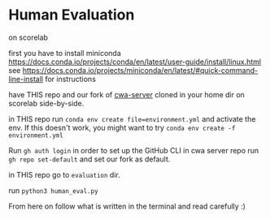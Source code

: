 # Human Evaluation

on scorelab

first you have to install miniconda https://docs.conda.io/projects/conda/en/latest/user-guide/install/linux.html
see https://docs.conda.io/projects/miniconda/en/latest/#quick-command-line-install for instructions

have THIS repo and our fork of [cwa-server](https://github.com/feedback-to-code/cwa-server) cloned in your home dir on scorelab side-by-side.

in THIS repo run `conda env create file=environment.yml` and activate the env.
If this doesn't work, you might want to try `conda env create -f environment.yml`

Run `gh auth login` in order to set up the GitHub CLI
in cwa server repo run `gh repo set-default` and set our fork as default.

in THIS repo go to `evaluation` dir.


run `python3 human_eval.py`

From here on follow what is written in the terminal and read carefully :)
